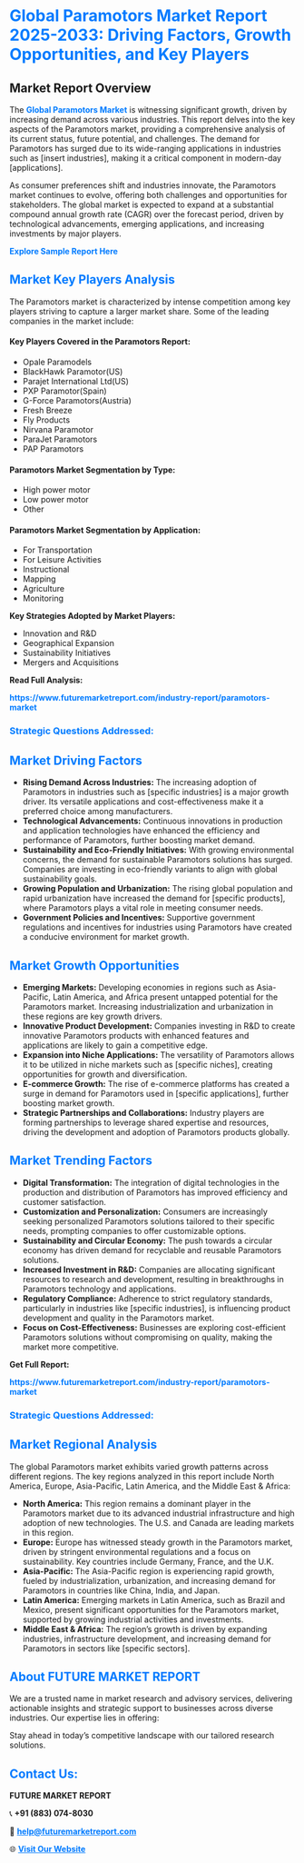 <h1 style="color: #007BFF;">Global Paramotors Market Report 2025-2033: Driving Factors, Growth Opportunities, and Key Players</h1>

<section id="overview">
<h2>Market Report Overview</h2>
<p>The <a href="https://www.futuremarketreport.com/industry-report/paramotors-market" style="color: #007BFF; text-decoration: none;"><strong>Global Paramotors Market</strong></a> is witnessing significant growth, driven by increasing demand across various industries. This report delves into the key aspects of the Paramotors market, providing a comprehensive analysis of its current status, future potential, and challenges. The demand for Paramotors has surged due to its wide-ranging applications in industries such as [insert industries], making it a critical component in modern-day [applications].</p>
<p>As consumer preferences shift and industries innovate, the Paramotors market continues to evolve, offering both challenges and opportunities for stakeholders. The global market is expected to expand at a substantial compound annual growth rate (CAGR) over the forecast period, driven by technological advancements, emerging applications, and increasing investments by major players.</p>
</section>

<section id="overview">
<p><a href="https://www.futuremarketreport.com/request-sample/reportId=90642" style="color: #007BFF; text-decoration: none;"><strong>Explore Sample Report Here</strong></a></p>
</section>

<section id="key-players">
<h2 style="color: #007BFF;">Market Key Players Analysis</h2>
<p>The Paramotors market is characterized by intense competition among key players striving to capture a larger market share. Some of the leading companies in the market include:</p>
<h4>Key Players Covered in the Paramotors Report:</h4>
<ul><li>Opale Paramodels</li><li>BlackHawk Paramotor(US)</li><li>Parajet International Ltd(US)</li><li>PXP Paramotor(Spain)</li><li>G-Force Paramotors(Austria)</li><li>Fresh Breeze</li><li>Fly Products</li><li>Nirvana Paramotor</li><li>ParaJet Paramotors</li><li>PAP Paramotors</li></ul>
<h4>Paramotors Market Segmentation by Type:</h4>
<ul><li>High power motor</li><li>Low power motor</li><li>Other</li></ul>

<h4>Paramotors Market Segmentation by Application:</h4>
<ul><li>For Transportation</li><li>For Leisure Activities</li><li>Instructional</li><li>Mapping</li><li>Agriculture</li><li>Monitoring</li></ul>
<p><strong>Key Strategies Adopted by Market Players:</strong></p>
<ul>
<li>Innovation and R&D</li>
<li>Geographical Expansion</li>
<li>Sustainability Initiatives</li>
<li>Mergers and Acquisitions</li>
</ul>
</section>

<section>
<p><strong>Read Full Analysis: </strong></p><a href="https://www.futuremarketreport.com/industry-report/paramotors-market" style="color: #007BFF; text-decoration: none;"><strong>https://www.futuremarketreport.com/industry-report/paramotors-market</strong></a>
<h3 style="color: #007BFF;">Strategic Questions Addressed:</h3>
</section>

<section id="driving-factors">
<h2 style="color: #007BFF;">Market Driving Factors</h2>
<ul>
<li><strong>Rising Demand Across Industries:</strong> The increasing adoption of Paramotors in industries such as [specific industries] is a major growth driver. Its versatile applications and cost-effectiveness make it a preferred choice among manufacturers.</li>
<li><strong>Technological Advancements:</strong> Continuous innovations in production and application technologies have enhanced the efficiency and performance of Paramotors, further boosting market demand.</li>
<li><strong>Sustainability and Eco-Friendly Initiatives:</strong> With growing environmental concerns, the demand for sustainable Paramotors solutions has surged. Companies are investing in eco-friendly variants to align with global sustainability goals.</li>
<li><strong>Growing Population and Urbanization:</strong> The rising global population and rapid urbanization have increased the demand for [specific products], where Paramotors plays a vital role in meeting consumer needs.</li>
<li><strong>Government Policies and Incentives:</strong> Supportive government regulations and incentives for industries using Paramotors have created a conducive environment for market growth.</li>
</ul>
</section>

<section id="growth-opportunities">
<h2 style="color: #007BFF;">Market Growth Opportunities</h2>
<ul>
<li><strong>Emerging Markets:</strong> Developing economies in regions such as Asia-Pacific, Latin America, and Africa present untapped potential for the Paramotors market. Increasing industrialization and urbanization in these regions are key growth drivers.</li>
<li><strong>Innovative Product Development:</strong> Companies investing in R&D to create innovative Paramotors products with enhanced features and applications are likely to gain a competitive edge.</li>
<li><strong>Expansion into Niche Applications:</strong> The versatility of Paramotors allows it to be utilized in niche markets such as [specific niches], creating opportunities for growth and diversification.</li>
<li><strong>E-commerce Growth:</strong> The rise of e-commerce platforms has created a surge in demand for Paramotors used in [specific applications], further boosting market growth.</li>
<li><strong>Strategic Partnerships and Collaborations:</strong> Industry players are forming partnerships to leverage shared expertise and resources, driving the development and adoption of Paramotors products globally.</li>
</ul>
</section>

<section id="trending-factors">
<h2 style="color: #007BFF;">Market Trending Factors</h2>
<ul>
<li><strong>Digital Transformation:</strong> The integration of digital technologies in the production and distribution of Paramotors has improved efficiency and customer satisfaction.</li>
<li><strong>Customization and Personalization:</strong> Consumers are increasingly seeking personalized Paramotors solutions tailored to their specific needs, prompting companies to offer customizable options.</li>
<li><strong>Sustainability and Circular Economy:</strong> The push towards a circular economy has driven demand for recyclable and reusable Paramotors solutions.</li>
<li><strong>Increased Investment in R&D:</strong> Companies are allocating significant resources to research and development, resulting in breakthroughs in Paramotors technology and applications.</li>
<li><strong>Regulatory Compliance:</strong> Adherence to strict regulatory standards, particularly in industries like [specific industries], is influencing product development and quality in the Paramotors market.</li>
<li><strong>Focus on Cost-Effectiveness:</strong> Businesses are exploring cost-efficient Paramotors solutions without compromising on quality, making the market more competitive.</li>
</ul>
</section>

<section>
<p><strong>Get Full Report: </strong></p><a href="https://www.futuremarketreport.com/industry-report/paramotors-market" style="color: #007BFF; text-decoration: none;"><strong>https://www.futuremarketreport.com/industry-report/paramotors-market</strong></a>
<h3 style="color: #007BFF;">Strategic Questions Addressed:</h3>
</section>


<section id="regional-analysis">
<h2 style="color: #007BFF;">Market Regional Analysis</h2>
<p>The global Paramotors market exhibits varied growth patterns across different regions. The key regions analyzed in this report include North America, Europe, Asia-Pacific, Latin America, and the Middle East & Africa:</p>
<ul>
<li><strong>North America:</strong> This region remains a dominant player in the Paramotors market due to its advanced industrial infrastructure and high adoption of new technologies. The U.S. and Canada are leading markets in this region.</li>
<li><strong>Europe:</strong> Europe has witnessed steady growth in the Paramotors market, driven by stringent environmental regulations and a focus on sustainability. Key countries include Germany, France, and the U.K.</li>
<li><strong>Asia-Pacific:</strong> The Asia-Pacific region is experiencing rapid growth, fueled by industrialization, urbanization, and increasing demand for Paramotors in countries like China, India, and Japan.</li>
<li><strong>Latin America:</strong> Emerging markets in Latin America, such as Brazil and Mexico, present significant opportunities for the Paramotors market, supported by growing industrial activities and investments.</li>
<li><strong>Middle East & Africa:</strong> The region’s growth is driven by expanding industries, infrastructure development, and increasing demand for Paramotors in sectors like [specific sectors].</li>
</ul>
</section>

<footer>
<h2 style="color: #007BFF;">About FUTURE MARKET REPORT</h2>
<p>We are a trusted name in market research and advisory services, delivering actionable insights and strategic support to businesses across diverse industries. Our expertise lies in offering:</p>

<p>Stay ahead in today’s competitive landscape with our tailored research solutions.</p>

<h2 style="color: #007BFF;">Contact Us:</h2>
<p><strong>FUTURE MARKET REPORT</strong></p>
<p>📞 <strong>+91 (883) 074-8030</strong></p>
<p>📧 <strong><a href="mailto:help@futuremarketreport.com" style="color: #007BFF;">help@futuremarketreport.com</a></strong></p>
<p>🌐 <strong><a href="https://www.futuremarketreport.com/" style="color: #007BFF;">Visit Our Website</a></strong></p>
</footer>